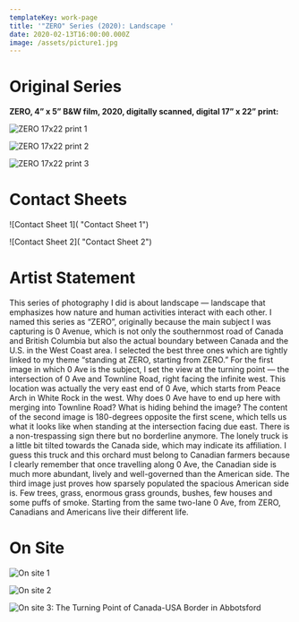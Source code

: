 ```yaml
---
templateKey: work-page
title: '"ZERO" Series (2020): Landscape '
date: 2020-02-13T16:00:00.000Z
image: /assets/picture1.jpg
---
```

# Original Series

<div class="lines-1"></div>

**ZERO, 4” x 5” B&W film, 2020, digitally scanned, digital 17” x 22” print:**

<div class="lines-1"></div>

![ ZERO 17x22 print 1](/assets/picture1.jpg " ZERO 17x22 print 1")

<div class="lines-1"></div>

![ ZERO 17x22 print 2](/assets/picture2.jpg " ZERO 17x22 print 2")

<div class="lines-1"></div>

![ ZERO 17x22 print 3](/assets/picture3.jpg " ZERO 17x22 print 3")

<div class="lines-1"></div>

# Contact Sheets

<div class="lines-1"></div>

![Contact Sheet 1]( "Contact Sheet 1")

![Contact Sheet 2]( "Contact Sheet 2")

<div class="lines-1"></div>

# Artist Statement

<div class="lines-1"></div>

<!--StartFragment-->

This series of photography I did is about landscape — landscape that emphasizes how nature and human activities interact with each other. I named this series as “ZERO”, originally because the main subject I was capturing is 0 Avenue, which is not only the southernmost road of Canada and British Columbia but also the actual boundary between Canada and the U.S. in the West Coast area. I selected the best three ones which are tightly linked to my theme “standing at ZERO, starting from ZERO.” For the first image in which 0 Ave is the subject, I set the view at the turning point — the intersection of 0 Ave and Townline Road, right facing the infinite west. This location was actually the very east end of 0 Ave, which starts from Peace Arch in White Rock in the west. Why does 0 Ave have to end up here with merging into Townline Road? What is hiding behind the image? The content of the second image is 180-degrees opposite the first scene, which tells us what it looks like when standing at the intersection facing due east. There is a non-trespassing sign there but no borderline anymore. The lonely truck is a little bit tilted towards the Canada side, which may indicate its affiliation. I guess this truck and this orchard must belong to Canadian farmers because I clearly remember that once travelling along 0 Ave, the Canadian side is much more abundant, lively and well-governed than the American side. The third image just proves how sparsely populated the spacious American side is. Few trees, grass, enormous grass grounds, bushes, few houses and some puffs of smoke. Starting from the same two-lane 0 Ave, from ZERO, Canadians and Americans live their different life.

<!--EndFragment-->

<div class="lines-1"></div>

# On Site

<div class="lines-1"></div>

![On site 1](/assets/微信图片_20200805215656.jpg "On site 1")

<div class="lines-1"></div>

![On site 2](/assets/微信图片_20200805215654.jpg "On site 2")

<div class="lines-1"></div>

![On site 3: The Turning Point of Canada-USA Border in Abbotsford](/assets/微信图片_20200805215651.jpg "On site 3: The Turning Point of Canada-USA Border in Abbotsford")
